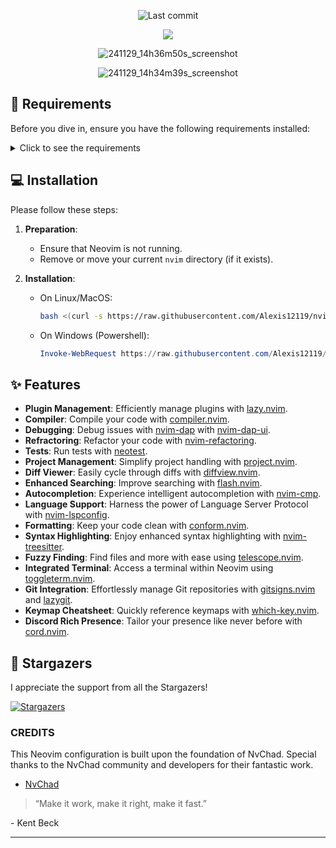 <div align="center">

![Last commit](https://img.shields.io/github/last-commit/Alexis12119/nvim-config?style=for-the-badge&logo=git&color=000F10&logoColor=dark%20orange&labelColor=302D41)

[![](https://img.shields.io/badge/Neovim-0.10+-blueviolet.svg?style=for-the-badge&color=000F10&logo=Neovim&logoColor=green&labelColor=302D41)](https://github.com/neovim/neovim)

![241129_14h36m50s_screenshot](https://github.com/user-attachments/assets/3391b51c-118b-4827-8839-e3cc20f836eb)

![241129_14h34m39s_screenshot](https://github.com/user-attachments/assets/ab981434-29ef-4a0d-9912-38da0a7886e9)

</div>

## 📄 Requirements

Before you dive in, ensure you have the following requirements installed:

<details>
<summary>Click to see the requirements</summary><br />

In windows, you can use [scoop](https://scoop.sh/) to install them.

- **Git:**

  - [lazygit](https://github.com/jesseduffield/lazygit)

- **Telescope:**

  - [fd](https://github.com/sharkdp/fd)
  - [bat](https://github.com/sharkdp/bat)
  - [ripgrep](https://github.com/BurntSushi/ripgrep)
  - [make](https://www.gnu.org/software/make/)
  - [mingw-nuwen](https://nuwen.net/mingw.html)

- **Nerd Font (For Icons):**

  - [JetBrainsMono](https://github.com/ryanoasis/nerd-fonts/tree/master/patched-fonts/JetBrainsMono)
  - [Other Fonts](https://www.nerdfonts.com/font-downloads)

- **Neovim:**

  - [Neovim 0.10+](https://github.com/neovim/neovim/releases)
  </details>

## 💻 Installation

Please follow these steps:

1. **Preparation**:

   - Ensure that Neovim is not running.
   - Remove or move your current `nvim` directory (if it exists).

2. **Installation**:

   - On Linux/MacOS:

     ```sh
     bash <(curl -s https://raw.githubusercontent.com/Alexis12119/nvim-config/main/installer/install.sh)
     ```

   - On Windows (Powershell):
     ```ps1
     Invoke-WebRequest https://raw.githubusercontent.com/Alexis12119/nvim-config/main/installer/install.ps1 -UseBasicParsing | Invoke-Expression
     ```

## ✨ Features

- **Plugin Management**: Efficiently manage plugins with [lazy.nvim](https://github.com/folke/lazy.nvim).
- **Compiler**: Compile your code with [compiler.nvim](https://github.com/Zeioth/compiler.nvim).
- **Debugging**: Debug issues with [nvim-dap](https://github.com/mfussenegger/nvim-dap) with [nvim-dap-ui](https://github.com/rcarriga/nvim-dap-ui).
- **Refractoring**: Refactor your code with [nvim-refactoring](https://github.com/ThePrimeagen/refactoring.nvim).
- **Tests**: Run tests with [neotest](https://github.com/nvim-neotest/neotest).
- **Project Management**: Simplify project handling with [project.nvim](https://github.com/ahmedkhalf/project.nvim).
- **Diff Viewer**: Easily cycle through diffs with [diffview.nvim](https://github.com/sindrets/diffview.nvim).
- **Enhanced Searching**: Improve searching with [flash.nvim](https://github.com/folke/flash.nvim).
- **Autocompletion**: Experience intelligent autocompletion with [nvim-cmp](https://github.com/hrsh7th/nvim-cmp).
- **Language Support**: Harness the power of Language Server Protocol with [nvim-lspconfig](https://github.com/neovim/nvim-lspconfig).
- **Formatting**: Keep your code clean with [conform.nvim](https://github.com/stevearc/conform.nvim).
- **Syntax Highlighting**: Enjoy enhanced syntax highlighting with [nvim-treesitter](https://github.com/nvim-treesitter/nvim-treesitter).
- **Fuzzy Finding**: Find files and more with ease using [telescope.nvim](https://github.com/nvim-telescope/telescope.nvim).
- **Integrated Terminal**: Access a terminal within Neovim using [toggleterm.nvim](https://github.com/akinsho/toggleterm.nvim).
- **Git Integration**: Effortlessly manage Git repositories with [gitsigns.nvim](https://github.com/lewis6991/gitsigns.nvim) and [lazygit](https://github.com/jesseduffield/lazygit).
- **Keymap Cheatsheet**: Quickly reference keymaps with [which-key.nvim](https://github.com/folke/which-key.nvim).
- **Discord Rich Presence**: Tailor your presence like never before with [cord.nvim](https://github.com/vyfor/cord.nvim).
<!-- - **Markdown Preview**: Preview your Markdown files with [markdown-preview.nvim](https://github.com/iamcco/markdown-preview.nvim). -->

## 🌟 Stargazers

I appreciate the support from all the Stargazers!

[![Stargazers](http://reporoster.com/stars/dark/notext/Alexis12119/nvim-config)](https://github.com/Alexis12119/nvim-config/stargazers)

### CREDITS

This Neovim configuration is built upon the foundation of NvChad. Special thanks to the NvChad community and developers for their fantastic work.

- [NvChad](https://github.com/NvChad/NvChad)

> “Make it work, make it right, make it fast.”

\- Kent Beck

---
